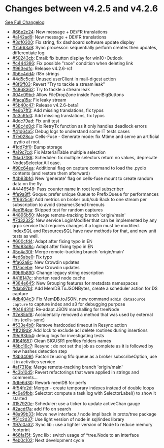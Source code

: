 # Changes between v4.2.5 and v4.2.6

[See Full Changelog](https://github.com/pydio/cells/compare/v4.2.5...v4.2.6)

- [#66e2c24](https://github.com/pydio/cells/commit/66e2c2429cd70be2bffb6136522f58c9673f2290): New message + DE/FR translations
- [#a142ad9](https://github.com/pydio/cells/commit/a142ad90778fbdf9ffb20abd86a08712e733f0ea): New message + DE/FR translations
- [#3df0300](https://github.com/pydio/cells/commit/3df0300bdc48364c9e8eead3ea435125bd2429df): Fix string, fix dashboard software update display
- [#7c663a9](https://github.com/pydio/cells/commit/7c663a9b2b9599d8e843a5fcce3121449d8622ff): Sync processor: sequentially perform creates then updates, differentiate log
- [#50243cb](https://github.com/pydio/cells/commit/50243cbfad9e2f21dfeb0a3d2b5aa7296795e7c2): Email: fix button display for win10+Outlook
- [#c444386](https://github.com/pydio/cells/commit/c4443867d1a80b6dede7c7669ea14fe5e52d8a13): Fix possible "race" condition when deleting link
- [#963edfc](https://github.com/pydio/cells/commit/963edfcce7eb8560e28fddd09a7fa49068cbba3a): Release v4.2.6-rc1
- [#b6c4dd4](https://github.com/pydio/cells/commit/b6c4dd49820586245faaec2c7fde48d4797bc585): i18n strings
- [#4d5c5cd](https://github.com/pydio/cells/commit/4d5c5cd3d22a8ee55ca6f0298dcd6c92662fd8d9): Unused userClient in mail-digest action
- [#8f6ff03](https://github.com/pydio/cells/commit/8f6ff03bd783a300e14eb9d95625dceb6585e308): Revert "Try to tackle a stream leak"
- [#c868362](https://github.com/pydio/cells/commit/c868362eabee21846be4a88f013e95a9bd929993): Try to tackle a stream leak
- [#04c09bd](https://github.com/pydio/cells/commit/04c09bd55c72bb1ce5ccc8c5e11e78faace72d38): Allow FileDropZone inside PanelBigButtons
- [#faca15a](https://github.com/pydio/cells/commit/faca15a92574dad85bb35990c14d70b428ca93a2): Fix leaky stream
- [#5b40c47](https://github.com/pydio/cells/commit/5b40c4784735d7bbadd0a585ef86058cb28595ba): Release v4.2.6-beta1
- [#e6b7ff3](https://github.com/pydio/cells/commit/e6b7ff32473aee132d2e9da82470ded44cfb5318): Add missing translations, fix typos
- [#c3c9fc0](https://github.com/pydio/cells/commit/c3c9fc0994337e23d0cbe2288bcb2acd1a3f1f27): Add missing translations, fix typos
- [#ddc79ad](https://github.com/pydio/cells/commit/ddc79ad45eab53a9a4b1647313e7ba6038a5b1f2): Fix unit test
- [#38c4d0d](https://github.com/pydio/cells/commit/38c4d0d75195f930f57b1676a702e9ec8430b737): Fix RetryTx function as it only handles deadlock errors
- [#41d64a5](https://github.com/pydio/cells/commit/41d64a5be9a2334d23aebffee57099b4702216b7): Debug logs to understand some IT tests cases
- [#7e028ca](https://github.com/pydio/cells/commit/7e028caa76a70d32985e72cefe6b4a09721c0784): Cells-Fuse - Generate mode: fix Mtime and serve an artificial .pydio at root.
- [#1dd7df0](https://github.com/pydio/cells/commit/1dd7df09de50e3b5051926c24aaa9d586284ada9): Bump storage
- [#a19c7cd](https://github.com/pydio/cells/commit/a19c7cd916214d2a859ede5880dac739bfae8a2f): Fix MaterialTable multiple selection
- [#6ad7f86](https://github.com/pydio/cells/commit/6ad7f8692078e6152cca791649ce598f0537a646): Scheduler: fix multiple selectors return no values, deprecate NodesSelector.All case.
- [#90c64ea](https://github.com/pydio/cells/commit/90c64ea3e11868b8d294e10494a7675275a5df99): Additional flag on capture command to load the .pydio contents (and restore them afterward)
- [#4b93bfd](https://github.com/pydio/cells/commit/4b93bfda8f670497da55d320b7554e412b20f4c6): New 'generate' flag on cells-fuse mount to create random data on the fly.
- [#4446548](https://github.com/pydio/cells/commit/44465488966e175db7b58210dbb3812df7639151): Pass counter name in root level subscriber
- [#fe9a8ff](https://github.com/pydio/cells/commit/fe9a8ffddbfd296a2addc1d95757a3b26449357e): Goque: prefer unique Queue to PrefixQueue for performances
- [#f6625c6](https://github.com/pydio/cells/commit/f6625c63cc824dc1fd66d00765d7ea4633e5ab84): Add metrics on broker pub/sub Back to one stream per subscription to avoid streamer.Send timeouts
- [#ee154ea](https://github.com/pydio/cells/commit/ee154eafce6e1aa479383c0b59c76bb3a81101ad): Skipped test for random captures
- [#4896b50](https://github.com/pydio/cells/commit/4896b507b92512af9d74d3d36b5dc6a5c7945d64): Merge remote-tracking branch 'origin/main'
- [#7d32325](https://github.com/pydio/cells/commit/7d32325f73b8e9ce53b93d4b0f812cc4ea37717e): New service LoginModifier that can be implemented by any grpc service that requires changes if a login must be modified. IndexSQL and ResourcesSQL have new methods for that, and new unit tests as well.
- [#600cfd4](https://github.com/pydio/cells/commit/600cfd4f3ca3538496d24464961beda2a1ed0f55): Adapt after fixing typo in EN
- [#9d83d8c](https://github.com/pydio/cells/commit/9d83d8c3386812bf0bcb56b95731abddd157085f): Adapt after fixing typo in EN
- [#5c4a30f](https://github.com/pydio/cells/commit/5c4a30fb50dded1857073198129bccd2a21ad068): Merge remote-tracking branch 'origin/main'
- [#ed6abe0](https://github.com/pydio/cells/commit/ed6abe0b8c96b802937637538b7a868c92549d52): Fix typo
- [#fa62a8c](https://github.com/pydio/cells/commit/fa62a8c2f429a08f84597cc7a9ccef42334c2b4f): New Crowdin updates
- [#17bcebe](https://github.com/pydio/cells/commit/17bcebe1d5a0fcb171e0ab9401310f04efccb31a): New Crowdin updates
- [#9b6b890](https://github.com/pydio/cells/commit/9b6b8902d7a676845d2833f461f951ce1f51988e): Change legacy string description
- [#418147c](https://github.com/pydio/cells/commit/418147c2fa8fb25b877cdb24b0346a018f584902): shorten read node cache
- [#384e645](https://github.com/pydio/cells/commit/384e64507127b7fe76b3fedb902b7822c36cffe4): New Grouping features for metadata namespaces
- [#dab97b1](https://github.com/pydio/cells/commit/dab97b13e4f2677917a32faac60bcf6e3bac78a4): Add MemDB.ToJSONBytes, create a scheduler action for DS capture
- [#db404c3](https://github.com/pydio/cells/commit/db404c3a33ad9293dbb95b94c9df54d510c49d4f): Fix MemDB.toJSON, new command `admin datasource capture` to capture index and s3 for debugging purpose
- [#0464314](https://github.com/pydio/cells/commit/046431428f6d64a65485cfe828800ff1d680fe6a): Re-adapt JSON marshalling for treeNode
- [#2e85bf8](https://github.com/pydio/cells/commit/2e85bf8c38c9423a9cd7bc0ec9adbd5b31ae0830): Accidentally removed a method that was used by external libs (cells-sync)
- [#533e4b8](https://github.com/pydio/cells/commit/533e4b8959560eaa58147a5fb7eb58b41106cb7e): Remove hardcoded timeout in Resync action
- [#1f219d9](https://github.com/pydio/cells/commit/1f219d94b55e0d19eae9d9bca10bf563bfc16333): Add lock to exclude acl delete routines during insertions
- [#9d93bb4](https://github.com/pydio/cells/commit/9d93bb4dae8bc721ce4d31cb7a472b0ff80d96ca): debug logs for investigating tests
- [#164f657](https://github.com/pydio/cells/commit/164f657526268610a050524c9b808415ff62a8d7): Clean SIGUSR1 profiles folders names
- [#8bc16c7](https://github.com/pydio/cells/commit/8bc16c751d44d29bcf136e70561cea3ad8e9079b): Resync : do not set the job as complete as it is followed by new hashes detection step
- [#3b3409f](https://github.com/pydio/cells/commit/3b3409f1d9f1e58a87950a25c3e5528b1f6efb8f): Factorize using fifo queue as a broker subscribeOption, use it in activities service
- [#af7318a](https://github.com/pydio/cells/commit/af7318a1b52b295612a32b528af98ce3768115e1): Merge remote-tracking branch 'origin/main'
- [#c3b10d5](https://github.com/pydio/cells/commit/c3b10d5702469fcf8fff59af77be8b37593e9d42): Revert refactorings that were applied in strings and comments...
- [#dfe6d30](https://github.com/pydio/cells/commit/dfe6d308ee27100e33752766c3b1f6a7ea0deaa4): Rework memDB for perfs
- [#f54fe2d](https://github.com/pydio/cells/commit/f54fe2db48edc322089885c32240a0ea31807ee2): Merger - create temporary indexes instead of double loops
- [#c9e9fbb](https://github.com/pydio/cells/commit/c9e9fbbb9b5c3d0982993ab83b7d45d25f82a262): Selector: compute a task log with SelectorLabel() to show it started
- [#157920e](https://github.com/pydio/cells/commit/157920ef1878b5a7204bf30bb7b4ab36354bbe74): Scheduler: use a ticker to update activeChan gauge
- [#2acdf7a](https://github.com/pydio/cells/commit/2acdf7a8494a0f2383798608f8858e3fc53584ac): add fifo on search
- [#8a99b33](https://github.com/pydio/cells/commit/8a99b335f855b1bf17094207a933eb5be809c950): Move new interface / node impl back in proto/tree package
- [#51c2d37](https://github.com/pydio/cells/commit/51c2d37108245fa41424ea967eb58d080eb46c89): Use light version of node in sql/index library
- [#97c0a32](https://github.com/pydio/cells/commit/97c0a32187e6eb221fdd04502b0a1e4b829c915c): Sync lib : use a lighter version of Node to reduce memory footprint
- [#66fa15f](https://github.com/pydio/cells/commit/66fa15f232bb0222e8615149d9e0049062a26c86): Sync lib : switch usage of *tree.Node to an interface
- [#eb0c102](https://github.com/pydio/cells/commit/eb0c102b2e5f5dfdc75f6f59a9f39c67cd9a1430): Next development cycle
